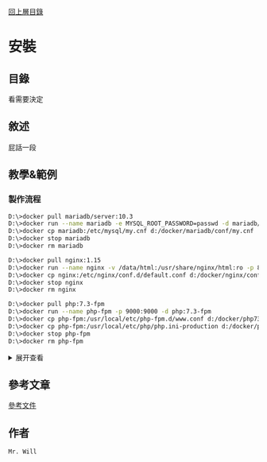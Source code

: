 [回上層目錄](../README.md)

# 安裝

## **目錄**
看需要決定

## **敘述**
屁話一段

## **教學&範例**
### 製作流程
```bash
D:\>docker pull mariadb/server:10.3
D:\>docker run --name mariadb -e MYSQL_ROOT_PASSWORD=passwd -d mariadb/server:10.3
D:\>docker cp mariadb:/etc/mysql/my.cnf d:/docker/mariadb/conf/my.cnf
D:\>docker stop mariadb
D:\>docker rm mariadb

D:\>docker pull nginx:1.15
D:\>docker run --name nginx -v /data/html:/usr/share/nginx/html:ro -p 80:80 -d nginx:1.15
D:\>docker cp nginx:/etc/nginx/conf.d/default.conf d:/docker/nginx/conf/default.conf
D:\>docker stop nginx
D:\>docker rm nginx

D:\>docker pull php:7.3-fpm
D:\>docker run --name php-fpm -p 9000:9000 -d php:7.3-fpm
D:\>docker cp php-fpm:/usr/local/etc/php-fpm.d/www.conf d:/docker/php73fpm/conf/www.conf
D:\>docker cp php-fpm:/usr/local/etc/php/php.ini-production d:/docker/php73/conf/php.ini
D:\>docker stop php-fpm
D:\>docker rm php-fpm
```
<details>
<summary>展开查看</summary>
<pre><code>
docker
├── html
│   └── phpinfo.php
├── mariadb
│   ├── conf
│   │   └── my.cnf
│   ├── lib
│   └── logs
├── nginx
│   ├── conf
│   │   └── default.conf
│   └── logs
├── php73
│   ├── conf
│   │   ├── php.ini
│   │   └── www.conf
│   └── logs
└── docker-compose.yml
</code></pre>
</details>


## **參考文章**
[參考文件](網址)

## **作者**
`Mr. Will`
